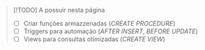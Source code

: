 >[!TODO] A possuir nesta página
>- [ ] Criar funções armazzenadas (*CREATE PROCEDURE*)
>- [ ] Triggers para automação (*AFTER INSERT*, *BEFORE UPDATE*)
>- [ ] Views para consultas otimizadas (*CREATE VIEW*)
